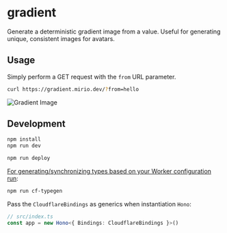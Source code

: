 # gradient

Generate a deterministic gradient image from a value. Useful for generating unique, consistent images for avatars.

## Usage

Simply perform a GET request with the `from` URL parameter.

```bash
curl https://gradient.mirio.dev/?from=hello
```

![Gradient Image](https://gradient.mirio.dev/?from=hello)

## Development

```bash
npm install
npm run dev
```

```bash
npm run deploy
```

[For generating/synchronizing types based on your Worker configuration run](https://developers.cloudflare.com/workers/wrangler/commands/#types):

```bash
npm run cf-typegen
```

Pass the `CloudflareBindings` as generics when instantiation `Hono`:

```ts
// src/index.ts
const app = new Hono<{ Bindings: CloudflareBindings }>()
```

